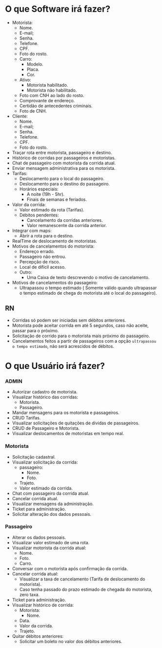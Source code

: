 # O que Software irá fazer?

- Motorista:
  - Nome.
  - E-mail;
  - Senha.
  - Telefone.
  - CPF.
  - Foto do rosto.
  - Carro:
    - Modelo.
    - Placa.
    - Cor.
  - Ativo:
    - Motorista habilitado.
    - Motorista não habilitado.
  - Foto com CNH ao lado do rosto.
  - Comprovante de endereço.
  - Certidão de antecedentes criminais.
  - Foto de CNH.
- Cliente:
  - Nome.
  - E-mail;
  - Senha.
  - Telefone.
  - CPF.
  - Foto do rosto.
- Traçar rota entre motorista, passageiro e destino.
- Histórico de corridas por passageiros e motoristas.
- Chat de passageiro com motorista da corrida atual.
- Enviar mensagem administrativa para os motorista.
- Tarifas:
  - Deslocamento para o local do passageiro.
  - Deslocamento para o destino do passageiro.
  - Horários especiais:
    - A noite (19h - 5hr).
    - Finais de semanas e feriados.
- Valor da corrida:
  - Valor estimado da rota (Tarifas).
  - Débitos pendentes:
    - Cancelamento da corridas anteriores.
    - Valor remanescente da corrida anterior.
- Integrar com maps:
  - Abrir a rota para o destino.
- RealTime de deslocamento de motoristas.
- Motivos de cancelamentos do motorista:
  - Endereço errado.
  - Passageiro não entrou.
  - Percepção de risco.
  - Local de difícil acesso.
  - Outro:
    - Uma Caixa de texto descrevendo o motivo de cancelamento.
- Motivos de cancelamentos do passageiro:
  - Ultrapassou o tempo estimado ( Somente válido quando ultrapassar o tempo estimado de chega do motorista até o local do passageiro).

## RN

- Corridas só podem ser iniciadas sem débitos anteriores.
- Motorista pode aceitar corrida em até 5 segundos, caso não aceite, passar para o próximo.
- Solicitação de corrido para o motorista mais próximo do passageiro.
- Cancelamentos feitos a partir de passageiros com a opção `ultrapassou o tempo estimado`, não será acrescidos de débitos.

# O que Usuário irá fazer?

### ADMIN

- Autorizar cadastro de motorista.
- Visualizar histórico das corridas:
  - Motorista.
  - Passageiro.
- Mandar mensagens para os motorista e passageiros.
- CRUD Tarifas.
- Visualizar solicitações de quitações de dividas de passageiros.
- CRUD de Passageiro e Motorista.
- Visualizar deslocamentos de motoristas em tempo real.

### Motorista

- Solicitação cadastral.
- Visualizar solicitação da corrida:
  - passageiro:
    - Nome.
    - Foto.
  - Trajeto.
  - Valor estimado da corrida.
- Chat com passageiro da corrida atual.
- Cancelar corrida atual.
- Visualizar mensagens da administração.
- Ticket para administração.
- Solicitar alteração dos dados pessoais.

### Passageiro

- Alterar os dados pessoais.
- Visualizar valor estimado de uma rota.
- Visualizar motorista da corrida atual:
  - Nome.
  - Foto.
  - Carro.
- Conversar com o motorista após confirmação da corrida.
- Cancelar corrida atual:
  - Visualizar a taxa de cancelamento (Tarifa de deslocamento do motorista).
  - Caso tenha passado do prazo estimado de chegada do motorista, zero taxa.
- Ticket para administração.
- Visualizar histórico de corrida:
  - Motorista:
    - Nome.
  - Data.
  - Valor da corrida.
  - Trajeto.
- Quitar débitos anteriores:
  - Solicitar um boleto no valor dos débitos anteriores.

